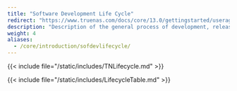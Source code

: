 ```yaml
---
title: "Software Development Life Cycle"
redirect: "https://www.truenas.com/docs/core/13.0/gettingstarted/useragreements/sofdevlifecycle/"
description: "Description of the general process of development, release, and patching of TrueNAS CORE versions."
weight: 4
aliases:
  - /core/introduction/sofdevlifecycle/
---
```


{{< include file="/static/includes/TNLifecycle.md" >}}

{{< include file="/static/includes/LifecycleTable.md" >}}

